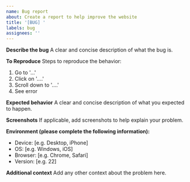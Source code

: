 ```yaml
---
name: Bug report
about: Create a report to help improve the website
title: '[BUG] '
labels: bug
assignees: ''
---
```


**Describe the bug**
A clear and concise description of what the bug is.

**To Reproduce**
Steps to reproduce the behavior:
1. Go to '...'
2. Click on '....'
3. Scroll down to '....'
4. See error

**Expected behavior**
A clear and concise description of what you expected to happen.

**Screenshots**
If applicable, add screenshots to help explain your problem.

**Environment (please complete the following information):**
 - Device: [e.g. Desktop, iPhone]
 - OS: [e.g. Windows, iOS]
 - Browser: [e.g. Chrome, Safari]
 - Version: [e.g. 22]

**Additional context**
Add any other context about the problem here. 